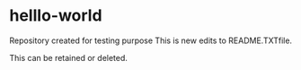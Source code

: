 # helllo-world
Repository created for testing purpose
This is new edits to README.TXTfile.

This can be retained or deleted.

